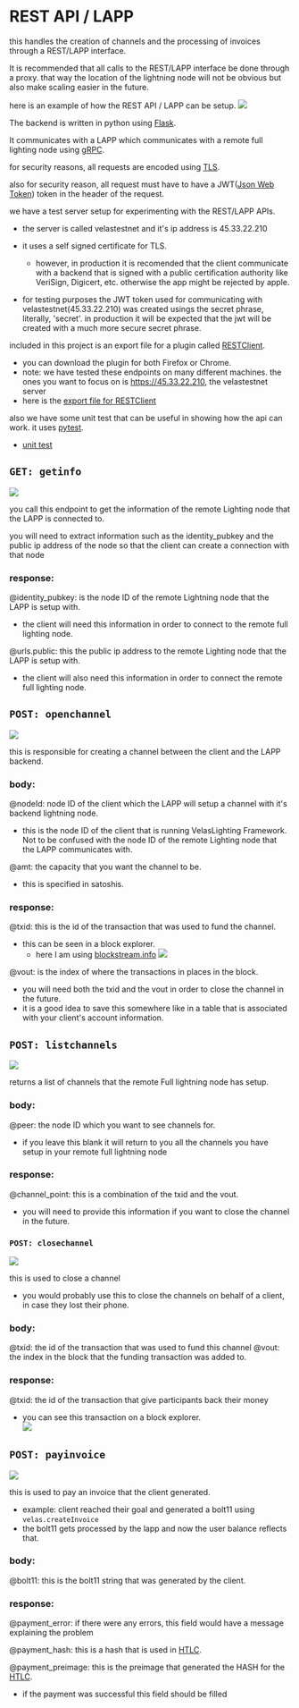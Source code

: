 # REST API / LAPP

this handles the creation of channels and the processing of invoices through a REST/LAPP interface.

It is recommended that all calls to the REST/LAPP interface be done through a proxy.
that way the location of the lightning node will not be obvious but also make scaling  easier in the future.

here is an example of how the REST API / LAPP can be setup.
![](client_to_backend_to_lapp.png)
  
The backend is written in python using [Flask](https://flask.palletsprojects.com/en/2.2.x/).

It communicates with a LAPP which communicates with a remote full lighting node using [gRPC](https://grpc.io/).

for security reasons, all requests are encoded using [TLS](https://flask.palletsprojects.com/en/2.2.x/).

also for security reason, all request must have to have a JWT([Json Web Token](https://www.youtube.com/watch?v=7ozQLeFJpqs)) token in the header of the request.

we have a test server setup for experimenting with the REST/LAPP APIs.
- the server is called velastestnet and it's ip address is 45.33.22.210 
- it uses a self signed certificate for TLS.
  - however, in production it is recomended that the client communicate with a backend that  is signed with  a public certification authority like VeriSign, Digicert, etc.
  otherwise the app might be rejected by apple.

- for testing purposes the JWT token used for communicating with velastestnet(45.33.22.210) was created usings the secret phrase, literally, 'secret'.
  in production it will be expected that the jwt will be created with a much more secure secret phrase.

included in this project is an export file for a plugin called [RESTClient](https://addons.mozilla.org/en-US/firefox/addon/restclient/).
  - you can download the plugin for both Firefox or Chrome. 
  - note: we have tested these endpoints on many different machines.  the ones you want to focus on is https://45.33.22.210, the velastestnet server
  - here is the [export file for RESTClient](RESTClient_dump.json)

also we have some unit test that can be useful in showing how the api can work.  it uses [pytest](https://docs.pytest.org/en/7.2.x/).
- [unit test](https://github.com/diegovelascommerce/VelasLightning/tree/main/VelasLightningAPI/tests)
  
## `GET: getinfo`

![](getinfo.png)

you call this endpoint to get the information of the remote Lighting node that the LAPP is connected to.

you will need to extract information such as the identity_pubkey and the public ip address of the node so that the client can create a connection with that node

### response:

@identity_pubkey: is the node ID of the remote Lightning node that the LAPP is setup with.
- the client will need this information in order to connect to the remote full lighting node.
  
@urls.public:  this the public ip address to the remote Lighting node that the LAPP is setup with.
- the client will also need this information in order to connect the remote full lighting node.

## `POST: openchannel`

![](openchannel.png)

this is responsible for creating a channel between the client and the LAPP backend.

### body:

@nodeId:  node ID of the client which the LAPP will setup a channel with it's backend lightning node.
- this is the node ID of the client that is running VelasLighting Framework.  Not to be confused with the node ID of the remote Lighting node that the LAPP communicates with.

@amt:  the capacity that you want the channel to be.
- this is specified in satoshis.  


### response:
@txid:  this is the id of the transaction that was used to fund the channel.
- this can be seen in a block explorer.
  - here I am using [blockstream.info](https://blockstream.info/testnet/)
  ![](blockstream.info.png)

@vout: is the index of where the transactions in places in the block.
- you will need both the txid and the vout in order to close the channel in the future.
- it is a good idea to save this somewhere like in a table that is associated with your client's account information.


## `POST: listchannels`

![](listchannels.png)

returns a list of channels that the remote Full lightning node has setup.

### body:
@peer:  the node ID which you want to see channels for.
- if you leave this blank it will return to you all the channels you have setup in your remote full lightning node

### response:
@channel_point: this is a combination of the txid and the vout.
- you will need to provide this information if you want to close the channel in the future.

### `POST: closechannel`

![](closechannel.png)

this is used to close a channel

- you would probably use this to close the channels on behalf of a client, in case they lost their phone.

### body:
@txid:  the id of the transaction that was used to fund this channel
@vout:  the index in the block that the funding transaction was added to.

### response:
@txid:  the id of the transaction that give participants back their money
- you can see this transaction on a block explorer.  
  ![](blockstream_closechannel.png)


## `POST: payinvoice`

![](payinvoice.png)

this is used to pay an invoice that the client generated.
- example: client reached their goal and generated a bolt11 using `velas.createInvoice`
- the bolt11 gets processed by the lapp and now the user balance reflects that.

### body:
@bolt11: this is the bolt11 string that was generated by the client.

### response:
@payment_error:  if there were any errors, this field would have a message explaining the problem

@payment_hash:  this is a hash that is used in [HTLC](https://www.youtube.com/watch?v=NcKNzk-H8CY).

@payment_preimage:  this is the preimage that generated the HASH for the [HTLC](https://www.youtube.com/watch?v=NcKNzk-H8CY).
- if the payment was successful this field should be filled

